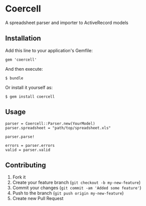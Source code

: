 # Coercell

A spreadsheet parser and importer to ActiveRecord models

## Installation

Add this line to your application's Gemfile:

    gem 'coercell'

And then execute:

    $ bundle

Or install it yourself as:

    $ gem install coercell

## Usage

    parser = Coercell::Parser.new(YourModel)
    parser.spreadsheet = "path/top/spreadsheet.xls"

    parser.parse!

    errors = parser.errors
    valid = parser.valid

## Contributing

1. Fork it
2. Create your feature branch (`git checkout -b my-new-feature`)
3. Commit your changes (`git commit -am 'Added some feature'`)
4. Push to the branch (`git push origin my-new-feature`)
5. Create new Pull Request
